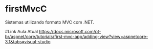# firstMvcC
Sistemas utilizando formato MVC com .NET.

#Link Aula Atual
https://docs.microsoft.com/pt-br/aspnet/core/tutorials/first-mvc-app/adding-view?view=aspnetcore-3.1&tabs=visual-studio

